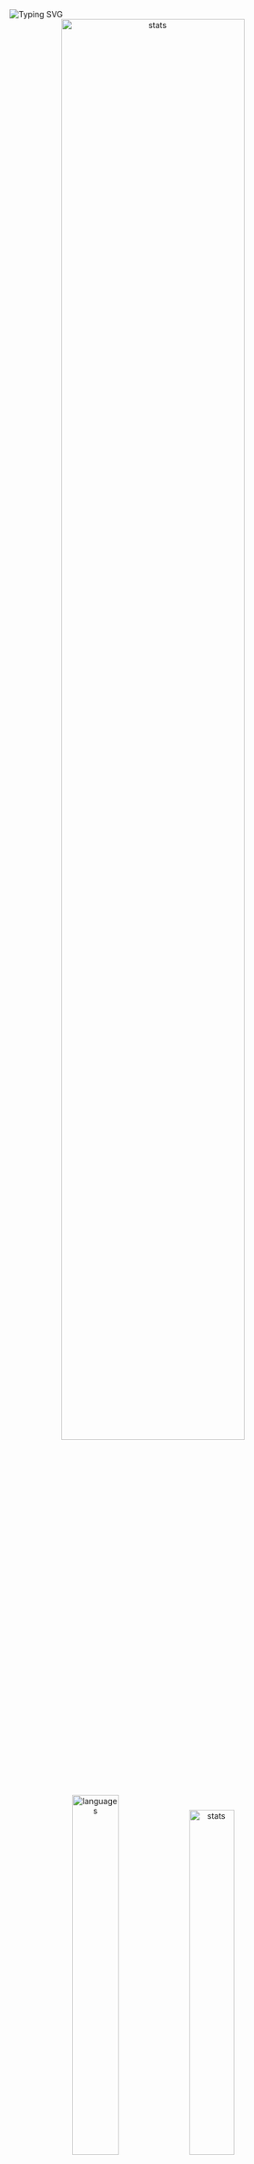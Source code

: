 <img src="https://readme-typing-svg.demolab.com?font=Fira+Code&size=50&duration=3000&color=9745F5&center=true&multiline=true&repeat=false&random=false&width=1000&height=150&lines=Hi!+I'm+Vanya;Python+Fullstack+Developer" alt="Typing SVG" />
<div align="center">
  <img src="http://github-readme-streak-stats.herokuapp.com?user=schr1k&theme=midnight-purple&hide_border=true&border_radius=0&date_format=j%20M%5B%20Y%5D&card_width=500&dates=9745F5&background=020202&border=9745F5&stroke=9745F5&ring=9745F5&fire=9745F5&currStreakNum=9745F5&sideNums=9745F5&currStreakLabel=9745F5&sideLabels=9745F5&excludeDaysLabel=9745F5" alt="stats" width=80%/>
</div>
<div align="center">
  <img src="https://github-readme-stats.vercel.app/api/top-langs/?username=schr1k&hide_border=true&bg_color=020202&text_color=9745F5&title_color=9745F5&layout=compact" alt="languages" width=40.25%>
  <img src="https://github-readme-stats.vercel.app/api?username=schr1k&show_icons=true&hide_border=true&bg_color=020202&text_color=9745F5&title_color=9745F5&icon_color=9745F5&hide_rank=true&hide=contribs,issues" alt="stats" width=39.4%/>
</div>
<div align="center">
  <h1>Skills:</h1>
  <img src="https://skillicons.dev/icons?i=py,postgres,html,css,js,ts,react,next,git,linux" alt="skills" width=80%>
</div>

---
<!--START_SECTION:waka-->
**🐱 My GitHub Data** 

> 📦 85.2 kB Used in GitHub's Storage 
 > 
> 🏆 810 Contributions in the Year 2023
 > 
> 💼 Opted to Hire
 > 
> 📜 9 Public Repositories 
 > 
> 🔑 15 Private Repositories 
 > 
📊 **This Week I Spent My Time On** 

```text
🕑︎ Time Zone: Europe/Moscow

💬 Programming Languages: 
Python                   6 hrs 7 mins        ██████████████████░░░░░░░   72.04 % 
TypeScript               1 hr 2 mins         ███░░░░░░░░░░░░░░░░░░░░░░   12.19 % 
SQL                      16 mins             █░░░░░░░░░░░░░░░░░░░░░░░░   03.27 % 
SVG                      11 mins             █░░░░░░░░░░░░░░░░░░░░░░░░   02.22 % 
Text                     9 mins              ░░░░░░░░░░░░░░░░░░░░░░░░░   01.83 % 

🔥 Editors: 
PyCharm                  6 hrs 16 mins       ██████████████████░░░░░░░   73.76 % 
WebStorm                 1 hr 48 mins        █████░░░░░░░░░░░░░░░░░░░░   21.22 % 
DataGrip                 16 mins             █░░░░░░░░░░░░░░░░░░░░░░░░   03.27 % 
Vim                      8 mins              ░░░░░░░░░░░░░░░░░░░░░░░░░   01.74 % 

💻 Operating System: 
Windows                  8 hrs 21 mins       █████████████████████████   98.26 % 
Linux                    8 mins              ░░░░░░░░░░░░░░░░░░░░░░░░░   01.74 % 
```

**I Mostly Code in Python** 

```text
Python                   20 repos            █████████████████░░░░░░░░   68.97 % 
HTML                     3 repos             ███░░░░░░░░░░░░░░░░░░░░░░   10.34 % 
TypeScript               3 repos             ███░░░░░░░░░░░░░░░░░░░░░░   10.34 % 
JavaScript               2 repos             ██░░░░░░░░░░░░░░░░░░░░░░░   06.90 % 
Lasso                    1 repo              █░░░░░░░░░░░░░░░░░░░░░░░░   03.45 % 
```




 Last Updated on 30/11/2023 03:15:09 UTC
<!--END_SECTION:waka-->

